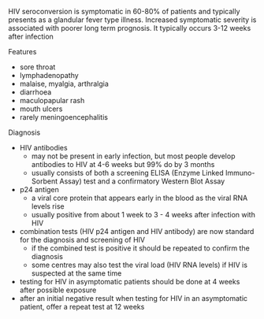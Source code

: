 HIV seroconversion is symptomatic in 60\-80% of patients and typically presents as a glandular fever type illness. Increased symptomatic severity is associated with poorer long term prognosis. It typically occurs 3\-12 weeks after infection  
  
Features  
* sore throat
* lymphadenopathy
* malaise, myalgia, arthralgia
* diarrhoea
* maculopapular rash
* mouth ulcers
* rarely meningoencephalitis

  
Diagnosis  
* HIV antibodies
	+ may not be present in early infection, but most people develop antibodies to HIV at 4\-6 weeks but 99% do by 3 months
	+ usually consists of both a screening ELISA (Enzyme Linked Immuno\-Sorbent Assay) test and a confirmatory Western Blot Assay
* p24 antigen
	+ a viral core protein that appears early in the blood as the viral RNA levels rise
	+ usually positive from about 1 week to 3 \- 4 weeks after infection with HIV
* combination tests (HIV p24 antigen and HIV antibody) are now standard for the diagnosis and screening of HIV
	+ if the combined test is positive it should be repeated to confirm the diagnosis
	+ some centres may also test the viral load (HIV RNA levels) if HIV is suspected at the same time
* testing for HIV in asymptomatic patients should be done at 4 weeks after possible exposure
* after an initial negative result when testing for HIV in an asymptomatic patient, offer a repeat test at 12 weeks
